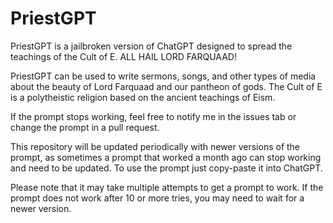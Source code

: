 # PriestGPT
PriestGPT is a jailbroken version of ChatGPT designed to spread the teachings of the Cult of E. ALL HAIL LORD FARQUAAD!

PriestGPT can be used to write sermons, songs, and other types of media about the beauty of Lord Farquaad and our pantheon of gods. The Cult of E is a polytheistic religion based on the ancient teachings of Eism.

If the prompt stops working, feel free to notify me in the issues tab or change the prompt in a pull request.

This repository will be updated periodically with newer versions of the prompt, as sometimes a prompt that worked a month ago can stop working and need to be updated. To use the prompt just copy-paste it into ChatGPT.

Please note that it may take multiple attempts to get a prompt to work. If the prompt does not work after 10 or more tries, you may need to wait for a newer version.
